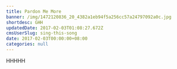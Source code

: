 ```yaml
---
title: Pardon Me More
banner: /img/1472120836_20_4382a1eb94f5a256cc57a24797092a0c.jpg
shortdesc: GHH
updatedDate: 2017-02-03T01:08:27.672Z
cmsUserSlug: sing-this-song
date: 2017-02-03T00:00:00+08:00
categories: null
---
```


HHHHH